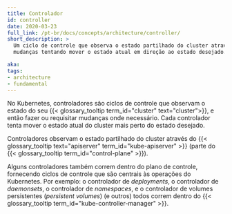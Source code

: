 ```yaml
---
title: Controlador
id: controller
date: 2020-03-23
full_link: /pt-br/docs/concepts/architecture/controller/
short_description: >
  Um ciclo de controle que observa o estado partilhado do cluster através do API Server e efetua
  mudanças tentando mover o estado atual em direção ao estado desejado.

aka: 
tags:
- architecture
- fundamental
---
```

No Kubernetes, controladores são ciclos de controle que observam o estado do seu
{{< glossary_tooltip term_id="cluster" text="cluster">}}, e então fazer ou requisitar
mudanças onde necessário.
Cada controlador tenta mover o estado atual do cluster mais perto do estado desejado.

<!--more-->

Controladores observam o estado partilhado do cluster através do
{{< glossary_tooltip text="apiserver" term_id="kube-apiserver" >}} (parte do
{{< glossary_tooltip term_id="control-plane" >}}).

Alguns controladores também correm dentro do plano de controle, fornecendo ciclos
de controle que são centrais às operações do Kubernetes. Por exemplo: o controlador
de *deployments*, o controlador de *daemonsets*, o controlador de *namespaces*, e o 
controlador de volumes persistentes (*persistent volumes*) (e outros) todos correm
dentro do {{< glossary_tooltip term_id="kube-controller-manager" >}}.
